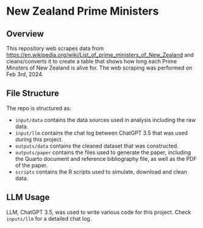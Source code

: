 # New Zealand Prime Ministers

## Overview

This repository web scrapes data from https://en.wikipedia.org/wiki/List_of_prime_ministers_of_New_Zealand and cleans/converts it to create a table that shows how long each Prime Minsters of New Zealand is alive for. The web scraping was performed on Feb 3rd, 2024.

## File Structure

The repo is structured as:

-   `input/data` contains the data sources used in analysis including the raw data.
-   `input/llm` contains the chat log between ChatGPT 3.5 that was used during this project.
-   `outputs/data` contains the cleaned dataset that was constructed.
-   `outputs/paper` contains the files used to generate the paper, including the Quarto document and reference bibliography file, as well as the PDF of the paper. 
-   `scripts` contains the R scripts used to simulate, download and clean data.

## LLM Usage

LLM, ChatGPT 3.5, was used to write various code for this project. Check `inputs/llm` for a detailed chat log.